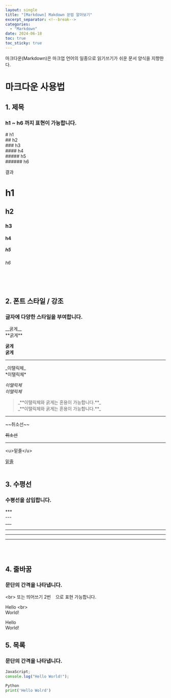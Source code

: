 ```yaml
---
layout: single
title: "[Markdown] Makdown 문법 알아보기"
excerpt_separator: <!--break-->
categories:
  - "Markdown"
date: 2024-06-18
toc: true
toc_sticky: true
---
```


마크다운(Markdown)은 마크업 언어의 일종으로 읽기쓰기가 쉬운 문서 양식을 지향한다.

<!--break-->

# 마크다운 사용법

## 1. 제목

### **h1 ~ h6 까지 표현이 가능합니다.**

\# h1 <br>
\#\# h2 <br>
\#\#\# h3 <br>
\#\#\#\# h4 <br>
\#\#\#\#\# h5 <br>
\#\#\#\#\#\# h6 <br>

결과

# h1 <br>

## h2 <br>

### h3 <br>

#### h4 <br>

##### h5 <br>

###### h6 <br>

<br><br>

## 2. 폰트 스타일 / 강조

### 글자에 다양한 스타일을 부여합니다.

\_\_굵게\_\_  
\*\*굵게\*\*

**굵게**  
**굵게**

---

\_이탤릭체\_  
\*이탤릭체\*

_이탤릭체_  
_이탤릭체_

> \_\*\*이탤릭체와 굵게는 혼용이 가능합니다.**\_  
> \_**이탤릭체와 굵게는 혼용이 가능합니다.\*\*\_

---

\~~취소선~~

~~취소선~~

---

\<u>밑줄\</u>

<u>밑줄</u>
<br><br>

## 3. 수평선

### 수평선을 삽입합니다.

\*\*\*  
\---  
\_\_\_

---

---

---

<br><br>

## 4. 줄바꿈

### 문단의 간격을 나타냅니다.

\<br> 또는 띄어쓰기 2번&nbsp;` `&nbsp;으로 표현 가능합니다.

Hello \<br>  
World!

Hello ` ` ` `  
World!

## 5. 목록

### 문단의 간격을 나타냅니다.

```javascript
JavaScript;
console.log("Hello World!");
```

```python
Python
print('Hello Wolrd')
```
